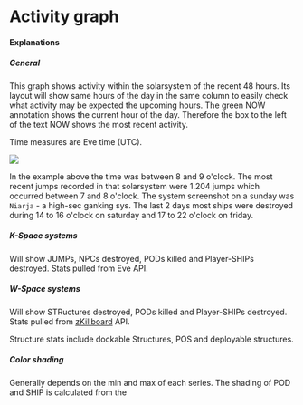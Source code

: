 # Activity graph

#### Explanations
##### General
This graph shows activity within the solarsystem of the recent 48 hours. Its layout will show same hours of the day in the same column to easily check what activity may be expected the upcoming hours.
The green NOW annotation shows the current hour of the day.
Therefore the box to the left of the text NOW shows the most recent activity.

Time measures are Eve time (UTC).

<img src="https://raw.githubusercontent.com/Risingson/eedocs/master/docs/images/ssi/act2.png">

In the example above the time was between 8 and 9 o'clock. The most recent jumps recorded in that solarsystem were 1.204 jumps which occurred between 7 and 8 o'clock.
The system screenshot on a sunday was `Niarja` - a high-sec ganking sys. The last 2 days most ships were destroyed during 14 to 16 o'clock on saturday and 17 to 22 o'clock on friday. 

##### K-Space systems
Will show JUMPs, NPCs destroyed, PODs killed and Player-SHIPs destroyed. 
Stats pulled from Eve API.

##### W-Space systems
Will show STRuctures destroyed, PODs killed and Player-SHIPs destroyed. 
Stats pulled from [zKillboard](https://zKillboard.com/) API.

Structure stats include dockable Structures, POS and deployable structures.

##### Color shading
Generally depends on the min and max of each series. The shading of POD and SHIP is calculated from the 

<!--stackedit_data:
eyJoaXN0b3J5IjpbNjEwMjU0MjcwXX0=
-->